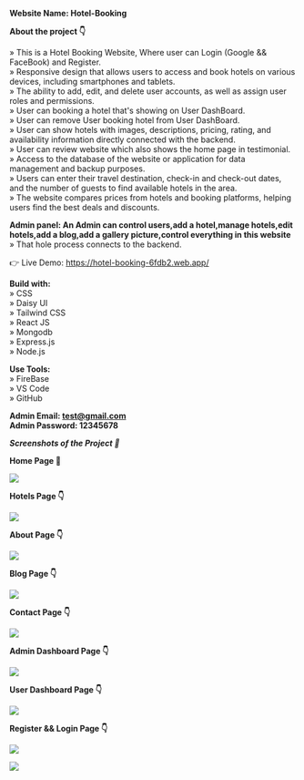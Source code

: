 **Website Name: Hotel-Booking** <br />

**About the project 👇** <br />

» This is a Hotel Booking Website, Where user can Login (Google && FaceBook) and Register.<br />
» Responsive design that allows users to access and book hotels on various devices, including smartphones and tablets.<br />
» The ability to add, edit, and delete user accounts, as well as assign user roles and permissions.<br />
» User can booking a hotel that's showing on User DashBoard.<br />
» User can remove User booking hotel from User DashBoard.<br />
» User can show hotels with images, descriptions, pricing, rating, and availability information directly connected with the backend.<br />
» User can review website which also shows the home page in testimonial.<br />
» Access to the database of the website or application for data management and backup purposes.<br />
» Users can enter their travel destination, check-in and check-out dates, and the number of guests to find available hotels in the area.<br />
» The website compares prices from hotels and booking platforms, helping users find the best deals and discounts.<br />

**Admin panel: An Admin can control users,add a hotel,manage hotels,edit hotels,add a blog,add a gallery picture,control everything in this website** <br />
» That hole process connects to the backend.

👉 Live Demo: https://hotel-booking-6fdb2.web.app/

**Build with:** <br />
» CSS <br />
» Daisy UI <br />
» Tailwind CSS <br />
» React JS <br />
» Mongodb <br />
» Express.js <br />
» Node.js <br />

**Use Tools:** <br />
» FireBase <br />
» VS Code <br />
» GitHub <br />

**Admin Email: test@gmail.com** <br />
**Admin Password: 12345678** <br />

**_Screenshots of the Project 📸_**

**Home Page 🏡** <br />

![](https://i.ibb.co/6r2qbMS/Home-Hotel-Booking.png)

**Hotels Page 👇** <br />

![](https://i.ibb.co/8xV6dcf/Hotels-Hotel-Booking.png)

**About Page 👇** <br />

![](https://i.ibb.co/7JzLR2y/About-Hotel-Booking.png)

**Blog Page 👇** <br />

![](https://i.ibb.co/vHZfZDH/Blog-Hotel-Booking.png)

**Contact Page 👇** <br />

![](https://i.ibb.co/bLzg27x/Contact-Hotel-Booking.png)

**Admin Dashboard Page 👇** <br />

![](https://i.ibb.co/m8kGLH0/Admin-Dashboard.png)

**User Dashboard Page 👇** <br />

![](https://i.ibb.co/17ry3jK/Nomal-User-Dashboard.png)

**Register && Login Page 👇** <br />

![](https://i.ibb.co/dKpfK2Z/Sign-Up-Hotel-Booking.png)

![](https://i.ibb.co/d6ytshX/Login-Hotel-Booking.png)
